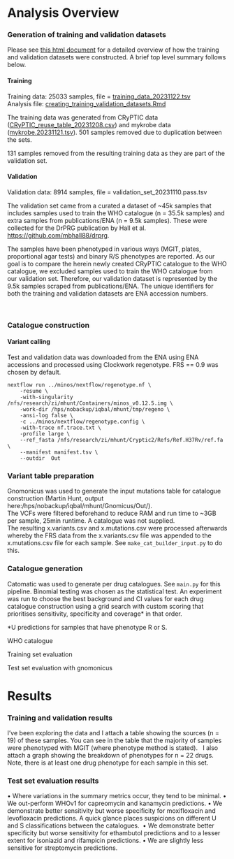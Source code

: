 # Analysis Overview

### Generation of training and validation datasets  
Please see [this html document](/Users/kmalone/macbook_m1_backup/github/cryptic-catalogue/creating_training_validation_sets/drprg-data-summary.html) for a detailed overview of how the training and validation datasets were constructed. A brief top level summary follows below.

#### Training
Training data: 25033 samples, file = [training_data_20231122.tsv](/Users/kmalone/macbook_m1_backup/github/cryptic-catalogue/creating_training_validation_sets/training_data_20231122.tsv)  
Analysis file:  [creating_training_validation_datasets.Rmd](/Users/kmalone/macbook_m1_backup/github/cryptic-catalogue/creating_training_validation_sets/creating_training_validation_datasets.Rmd)

The training data was generated from CRyPTIC data ([CRyPTIC_reuse_table_20231208.csv](https://ftp.ebi.ac.uk/pub/databases/cryptic/release_june2022/reuse/CRyPTIC_reuse_table_20231208.csv)) and mykrobe data ([mykrobe.20231121.tsv](/Users/kmalone/macbook_m1_backup/github/cryptic-catalogue/creating_training_validation_sets/mykrobe.20231121.tsv)). 501 samples removed due to duplication between the sets.  

131 samples removed from the resulting training data as they are part of the validation set.


#### Validation  
Validation data: 8914 samples, file = validation_set_20231110.pass.tsv


The validation set came from a curated a dataset of ~45k samples that includes samples used to train the WHO catalogue (n = 35.5k samples) and extra samples from publications/ENA (n = 9.5k samples). These were collected for the DrPRG publication by Hall et al. https://github.com/mbhall88/drprg.  

The samples have been phenotyped in various ways (MGIT, plates, proportional agar tests) and binary R/S phenotypes are reported.
As our goal is to compare the herein newly created CRyPTIC catalogue to the WHO catalogue, we excluded samples used to train the WHO catalogue from our validation set. Therefore, our validation dataset is represented by the 9.5k samples scraped from publications/ENA.
The unique identifiers for both the training and validation datasets are ENA accession numbers.


 
 
### Catalogue construction
#### Variant calling
Test and validation data was downloaded from the ENA using ENA accessions and processed using Clockwork regenotype. FRS == 0.9 was chosen by default.

    nextflow run ../minos/nextflow/regenotype.nf \
        -resume \
        -with-singularity /nfs/research/zi/mhunt/Containers/minos_v0.12.5.img \
        -work-dir /hps/nobackup/iqbal/mhunt/tmp/regeno \
        -ansi-log false \
        -c ../minos/nextflow/regenotype.config \
        -with-trace nf.trace.txt \
        -profile large \
        --ref_fasta /nfs/research/zi/mhunt/Cryptic2/Refs/Ref.H37Rv/ref.fa \
        --manifest manifest.tsv \
        --outdir  Out

### Variant table preparation
Gnomonicus was used to generate the input mutations table for catalogue construction (Martin Hunt, output here:/hps/nobackup/iqbal/mhunt/Gnomicus/Out/).  
The VCFs were filtered beforehand to reduce RAM and run time to ~3GB per sample, 25min runtime. A catalogue was not supplied.  
The resulting x.variants.csv and x.mutations.csv were processed afterwards whereby
the FRS data from the x.variants.csv file was appended to the x.mutations.csv file for each sample. See `make_cat_builder_input.py` to do this.


### Catalogue generation
Catomatic was used to generate per drug catalogues. See `main.py` for this pipeline. Binomial testing was chosen as the statistical test. An experiment was run to choose the best background and CI values for each drug catalogue construction using a grid search with custom scoring that prioritises sensitivity, specificity and coverage* in that order.  

  *U predictions for samples that have phenotype R or S.


WHO catalogue

Training set evaluation

Test set evaluation
with gnomonicus



# Results

### Training and validation results
I’ve been exploring the data and I attach a table showing the sources (n = 19) of these samples. You can see in the table that the majority of samples were phenotyped with MGIT (where phenotype method is stated).
 
I also attach a graph showing the breakdown of phenotypes for n = 22 drugs. Note, there is at least one drug phenotype for each sample in this set.


### Test set evaluation results
• Where variations in the summary metrics occur, they tend to be minimal.
• We out-perform WHOv1 for capreomycin and kanamycin predictions.
• We demonstrate better sensitivity but worse specificity for moxifloxacin and levofloxacin predictions. A quick glance places suspicions on different U and S classifications between the catalogues. 
• We demonstrate better specificity but worse sensitivity for ethambutol predictions and to a lesser extent for isoniazid and rifampicin predictions.
• We are slightly less sensitive for streptomycin predictions.

